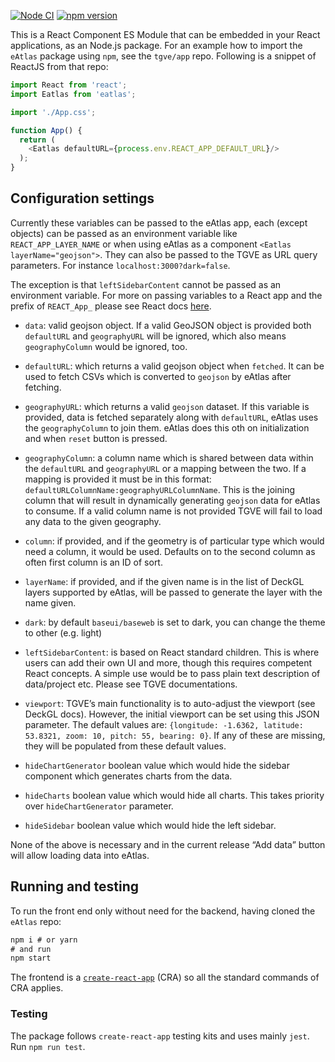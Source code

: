 [![Node CI](https://github.com/tgve/eAtlas/workflows/Node%20CI/badge.svg?branch=release)](https://github.com/tgve/tgve/actions?query=workflow%3A%22Node+CI%22) 
[![npm version](https://badge.fury.io/js/eatlas.svg)](https://badge.fury.io/js/eatlas)

This is a React Component ES Module that can be embedded in your React applications, as an Node.js package. For an example how to import the `eAtlas` package using `npm`, see the `tgve/app` repo. Following is a snippet of ReactJS from that repo:

``` javascript
import React from 'react';
import Eatlas from 'eatlas';

import './App.css';

function App() {
  return (
    <Eatlas defaultURL={process.env.REACT_APP_DEFAULT_URL}/>
  );
}
```

## Configuration settings

Currently these variables can be passed to the eAtlas app, each (except
objects) can be passed as an environment variable like
`REACT_APP_LAYER_NAME` or when using eAtlas as a component
`<Eatlas layerName="geojson">`. They can
also be passed to the TGVE as URL query parameters. For instance
`localhost:3000?dark=false`.

The exception is that `leftSidebarContent` cannot be passed as an
environment variable. For more on passing variables to a React app and
the prefix of `REACT_App_` please see React docs
[here](https://create-react-app.dev/docs/adding-custom-environment-variables).

-   `data`: valid geojson object. If a valid GeoJSON object is provided
    both `defaultURL` and `geographyURL` will be ignored, which also
    means `geographyColumn` would be ignored, too.

-   `defaultURL`: which returns a valid geojson object when `fetched`.
    It can be used to fetch CSVs which is converted to `geojson` by
    eAtlas after fetching.

-   `geographyURL`: which returns a valid `geojson` dataset. If this
    variable is provided, data is fetched separately along with
    `defaultURL`, eAtlas uses the `geographyColumn` to join them. eAtlas
    does this oth on initialization and when `reset` button is pressed.

-   `geographyColumn`: a column name which is shared between data within
    the `defaultURL` and `geographyURL` or a mapping between the two. If
    a mapping is provided it must be in this format:
    `defaultURLColumnName:geographyURLColumnName`. This is the joining
    column that will result in dynamically generating `geojson` data for
    eAtlas to consume. If a valid column name is not provided TGVE will
    fail to load any data to the given geography.

-   `column`: if provided, and if the geometry is of particular type
    which would need a column, it would be used. Defaults on to the
    second column as often first column is an ID of sort.

-   `layerName`: if provided, and if the given name is in the list of
    DeckGL layers supported by eAtlas, will be passed to generate the
    layer with the name given.

-   `dark`: by default `baseui/baseweb` is set to dark, you can change
    the theme to other (e.g. light)

-   `leftSidebarContent`: is based on React standard children. This is
    where users can add their own UI and more, though this requires
    competent React concepts. A simple use would be to pass plain text
    description of data/project etc. Please see TGVE documentations.

-   `viewport`: TGVE’s main functionality is to auto-adjust the viewport
    (see DeckGL docs). However, the initial viewport can be set using
    this JSON parameter. The default values are:
    `{longitude: -1.6362, latitude: 53.8321, zoom: 10, pitch: 55, bearing: 0}`.
    If any of these are missing, they will be populated from these
    default values.

-   `hideChartGenerator` boolean value which would hide the sidebar
    component which generates charts from the data.

-   `hideCharts` boolean value which would hide all charts. This takes
    priority over `hideChartGenerator` parameter.

-   `hideSidebar` boolean value which would hide the left sidebar.

None of the above is necessary and in the current release “Add data”
button will allow loading data into eAtlas.

## Running and testing

To run the front end only without need for the backend, having cloned
the `eAtlas` repo:

``` js
npm i # or yarn
# and run
npm start
```

The frontend is a
[`create-react-app`](https://create-react-app.dev/docs/getting-started/)
(CRA) so all the standard commands of CRA applies.

### Testing

The package follows `create-react-app` testing kits and uses mainly
`jest`. Run `npm run test`.
